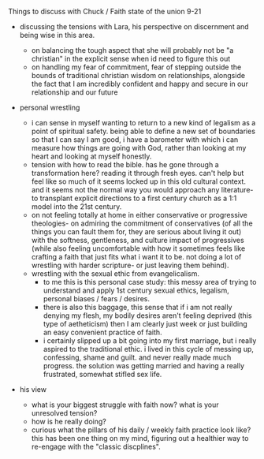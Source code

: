 Things to discuss with Chuck / Faith state of the union 9-21

- discussing the tensions with Lara, his perspective on discernment and being wise in this area.
	- on balancing the tough aspect that she will probably not be "a christian" in the explicit sense when id need to figure this out
	- on handling my fear of commitment, fear of stepping outside the bounds of traditional christian wisdom on relationships, alongside the fact that I am incredibly confident and happy and secure in our relationship and our future

- personal wrestling
	- i can sense in myself wanting to return to a new kind of legalism as a point of spiritual safety. being able to define a new set of boundaries so that I can say I am good, i have a barometer with which i can measure how things are going with God, rather than looking at my heart and looking at myself honestly.
	- tension with how to read the bible. has he gone through a transformation here? reading it through fresh eyes. can't help but feel like so much of it seems locked up in this old cultural context. and it seems not the normal way you would approach any literature- to transplant explicit directions to a first century church as a 1:1 model into the 21st century. 
	- on not feeling totally at home in either conservative or progressive theologies- on admiring the commitment of conservatives (of all the things you can fault them for, they are serious about living it out) with the softness, gentleness, and culture impact of progressives (while also feeling uncomfortable with how it sometimes feels like crafting a faith that just fits what i want it to be. not doing a lot of wrestling with harder scripture- or just leaving them behind).
	- wrestling with the sexual ethic from evangelicalism. 
		- to me this is this personal case study: this messy area of trying to understand and apply 1st century sexual ethics, legalism, personal biases / fears / desires.
		- there is also this baggage, this sense that if i am not really denying my flesh, my bodily desires aren't feeling deprived (this type of aetheticism) then I am clearly just week or just building an easy convenient practice of faith.
		- i certainly slipped up a bit going into my first marriage, but i really aspired to the traditional ethic. i lived in this cycle of messing up, confessing, shame and guilt. and never really made much progress. the solution was getting married and having a really frustrated, somewhat stifled sex life. 

- his view
	- what is your biggest struggle with faith now? what is your unresolved tension?
	- how is he really doing?
	- curious what the pillars of his daily / weekly faith practice look like? this has been one thing on my mind, figuring out a healthier way to re-engage with the "classic discplines".